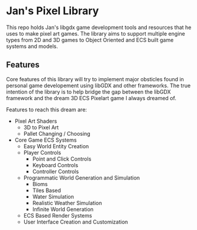 # Jan's Pixel Library

This repo holds Jan's libgdx game development tools and resources that he uses to make pixel art games. The library aims to support multiple engine types from 2D and 3D games to Object Oriented and ECS built game systems and models.

## Features

Core features of this library will try to implement major obsticles found in personal game developement using libGDX and other frameworks. The true intention of the library is to help bridge the gap between the libGDX framework and the dream 3D ECS Pixelart game I always dreamed of.

Features to reach this dream are:
  - Pixel Art Shaders
    - 3D to Pixel Art
    - Pallet Changing / Choosing  
  - Core Game ECS Systems
    - Easy World Entity Creation
    - Player Controls
      - Point and Click Controls
      - Keyboard Controls
      - Controller Controls
    - Programmatic World Generation and Simulation
      - Bioms
      - Tiles Based
      - Water Simulation
      - Realistic Weather Simulation
      - Infinite World Generation
    - ECS Based Render Systems
    - User Interface Creation and Customization

